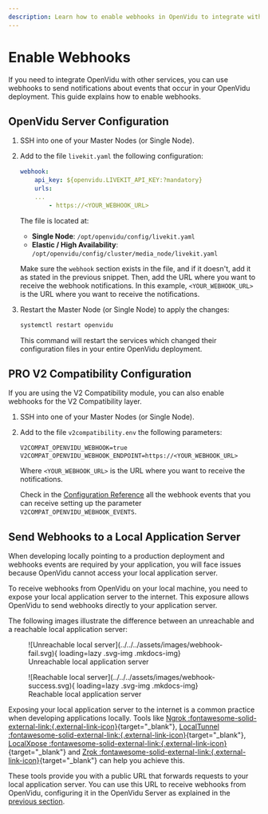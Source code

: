 ```yaml
---
description: Learn how to enable webhooks in OpenVidu to integrate with other services and receive event notifications from your deployment.
---
```


# Enable Webhooks

If you need to integrate OpenVidu with other services, you can use webhooks to send notifications about events that occur in your OpenVidu deployment. This guide explains how to enable webhooks.

## OpenVidu Server Configuration

1. SSH into one of your Master Nodes (or Single Node).
2. Add to the file `livekit.yaml` the following configuration:

    ```yaml
    webhook:
        api_key: ${openvidu.LIVEKIT_API_KEY:?mandatory}
        urls:
        ...
            - https://<YOUR_WEBHOOK_URL>
    ```

    The file is located at:

    - **Single Node**: `/opt/openvidu/config/livekit.yaml`
    - **Elastic / High Availability**: `/opt/openvidu/config/cluster/media_node/livekit.yaml`

    Make sure the `webhook` section exists in the file, and if it doesn't, add it as stated in the previous snippet. Then, add the URL where you want to receive the webhook notifications. In this example, `<YOUR_WEBHOOK_URL>` is the URL where you want to receive the notifications.

3. Restart the Master Node (or Single Node) to apply the changes:

    ```bash
    systemctl restart openvidu
    ```

    This command will restart the services which changed their configuration files in your entire OpenVidu deployment.

## <span class="openvidu-tag openvidu-pro-tag">PRO</span> V2 Compatibility Configuration

If you are using the V2 Compatibility module, you can also enable webhooks for the V2 Compatibility layer.

1. SSH into one of your Master Nodes (or Single Node).
2. Add to the file `v2compatibility.env` the following parameters:

    ```
    V2COMPAT_OPENVIDU_WEBHOOK=true
    V2COMPAT_OPENVIDU_WEBHOOK_ENDPOINT=https://<YOUR_WEBHOOK_URL>
    ```

    Where `<YOUR_WEBHOOK_URL>` is the URL where you want to receive the notifications.

    Check in the [Configuration Reference](../configuration/reference.md#pro-v2compatibilityenv) all the webhook events that you can receive setting up the parameter `V2COMPAT_OPENVIDU_WEBHOOK_EVENTS`.

## Send Webhooks to a Local Application Server

When developing locally pointing to a production deployment and webhooks events are required by your application, you will face issues because OpenVidu cannot access your local application server.

To receive webhooks from OpenVidu on your local machine, you need to expose your local application server to the internet. This exposure allows OpenVidu to send webhooks directly to your application server.

The following images illustrate the difference between an unreachable and a reachable local application server:

<div class="grid cards" markdown>

<figure markdown>
  ![Unreachable local server](../../../assets/images/webhook-fail.svg){ loading=lazy .svg-img  .mkdocs-img}
  <figcaption>Unreachable local application server</figcaption>
</figure>

<figure markdown>
  ![Reachable local server](../../../assets/images/webhook-success.svg){ loading=lazy .svg-img  .mkdocs-img}
  <figcaption>Reachable local application server</figcaption>
</figure>

</div>

Exposing your local application server to the internet is a common practice when developing applications locally. Tools like [Ngrok :fontawesome-solid-external-link:{.external-link-icon}](https://ngrok.com/){target="\_blank"}, [LocalTunnel :fontawesome-solid-external-link:{.external-link-icon}](https://localtunnel.github.io/www/){target="\_blank"}, [LocalXpose :fontawesome-solid-external-link:{.external-link-icon}](https://localxpose.io/){target="\_blank"} and [Zrok :fontawesome-solid-external-link:{.external-link-icon}](https://zrok.io/){target="\_blank"} can help you achieve this.

These tools provide you with a public URL that forwards requests to your local application server. You can use this URL to receive webhooks from OpenVidu, configuring it in the OpenVidu Server as explained in the [previous section](#openvidu-server-configuration).
